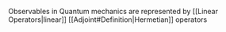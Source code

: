 Observables in Quantum mechanics are represented by [[Linear Operators|linear]] [[Adjoint#Definition|Hermetian]] operators